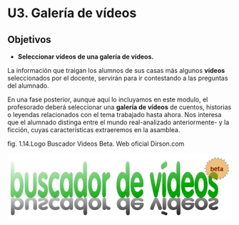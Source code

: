 # U3. Galería de vídeos

## Objetivos

*   **Seleccionar vídeos de una galería de vídeos.**

La información que traigan los alumnos de sus casas más algunos **vídeos** seleccionados por el docente, servirán para ir contestando a las preguntas del alumnado. 

En una fase posterior, aunque aquí lo incluyamos en este modulo, el profesorado deberá seleccionar una **galería de vídeos** de cuentos, historias o leyendas relacionados con el tema trabajado hasta ahora. Nos interesa que el alumnado distinga entre el mundo real-analizado anteriormente- y la ficción, cuyas características extraeremos en la asamblea.

fig. 1.14.Logo Buscador Videos Beta. Web oficial Dirson.com


![Carátula del buscador de vídeos Beta](img/buscador-videos_beta.jpg "Carátula web de Dirson.com")


 

